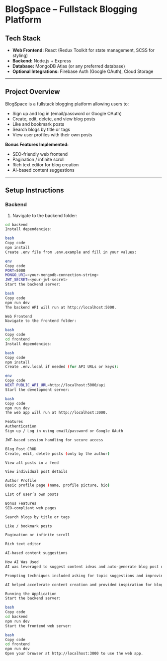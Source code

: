 # BlogSpace – Fullstack Blogging Platform

## Tech Stack
- **Web Frontend:** React (Redux Toolkit for state management, SCSS for styling)
- **Backend:** Node.js + Express
- **Database:** MongoDB Atlas (or any preferred database)
- **Optional Integrations:** Firebase Auth (Google OAuth), Cloud Storage

---

## Project Overview

BlogSpace is a fullstack blogging platform allowing users to:  
- Sign up and log in (email/password or Google OAuth)  
- Create, edit, delete, and view blog posts  
- Like and bookmark posts  
- Search blogs by title or tags  
- View user profiles with their own posts  

**Bonus Features Implemented:**  
- SEO-friendly web frontend  
- Pagination / infinite scroll  
- Rich text editor for blog creation  
- AI-based content suggestions  

---

## Setup Instructions

### Backend

1. Navigate to the backend folder:
```bash
cd backend
Install dependencies:

bash
Copy code
npm install
Create .env file from .env.example and fill in your values:

env
Copy code
PORT=5000
MONGO_URI=<your-mongodb-connection-string>
JWT_SECRET=<your-jwt-secret>
Start the backend server:

bash
Copy code
npm run dev
The backend API will run at http://localhost:5000.

Web Frontend
Navigate to the frontend folder:

bash
Copy code
cd frontend
Install dependencies:

bash
Copy code
npm install
Create .env.local if needed (for API URLs or keys):

env
Copy code
NEXT_PUBLIC_API_URL=http://localhost:5000/api
Start the development server:

bash
Copy code
npm run dev
The web app will run at http://localhost:3000.

Features
Authentication
Sign up / Log in using email/password or Google OAuth

JWT-based session handling for secure access

Blog Post CRUD
Create, edit, delete posts (only by the author)

View all posts in a feed

View individual post details

Author Profile
Basic profile page (name, profile picture, bio)

List of user’s own posts

Bonus Features
SEO-compliant web pages

Search blogs by title or tags

Like / bookmark posts

Pagination or infinite scroll

Rich text editor

AI-based content suggestions

How AI Was Used
AI was leveraged to suggest content ideas and auto-generate blog post outlines.

Prompting techniques included asking for topic suggestions and improving readability.

AI helped accelerate content creation and provided inspiration for blog examples.

Running the Application
Start the backend server:

bash
Copy code
cd backend
npm run dev
Start the frontend web server:

bash
Copy code
cd frontend
npm run dev
Open your browser at http://localhost:3000 to use the web app.
